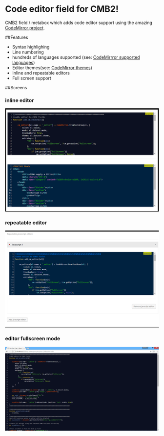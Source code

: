 Code editor field for CMB2!
=======================================
CMB2 field / metabox which adds code editor support using the
amazing [CodeMirror project](https://codemirror.net).

##Features
* Syntax highlighing
* Line numbering
* hundreds of languages supported (see: [CodeMirrror supported languages](https://codemirror.net/mode))
* Editor themes(see: [CodeMirror themes](https://codemirror.net/demo/theme.html))
* Inline and repeatable editors
* Full screen support

##Screens
### inline editor
![screen1](screenshot1.png)
### repeatable editor
![screen2](screenshot2.png)
### editor fullscreen mode
![screen3](screenshot3.png)